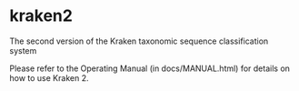 kraken2
=======

The second version of the Kraken taxonomic sequence classification system

Please refer to the Operating Manual (in docs/MANUAL.html) for details on
how to use Kraken 2.
